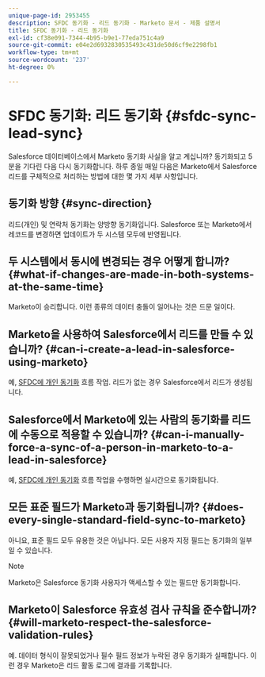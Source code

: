 ```yaml
---
unique-page-id: 2953455
description: SFDC 동기화 - 리드 동기화 - Marketo 문서 - 제품 설명서
title: SFDC 동기화 - 리드 동기화
exl-id: cf38e091-7344-4b95-b9e1-77eda751c4a9
source-git-commit: e04e2d6932830535493c431de50d6cf9e2298fb1
workflow-type: tm+mt
source-wordcount: '237'
ht-degree: 0%

---
```


# SFDC 동기화: 리드 동기화 {#sfdc-sync-lead-sync}

Salesforce 데이터베이스에서 Marketo 동기화 사실을 알고 계십니까? 동기화되고 5분을 기다린 다음 다시 동기화합니다. 하루 종일 매일 다음은 Marketo에서 Salesforce 리드를 구체적으로 처리하는 방법에 대한 몇 가지 세부 사항입니다.

## 동기화 방향 {#sync-direction}

리드(개인) 및 연락처 동기화는 양방향 동기화입니다. Salesforce 또는 Marketo에서 레코드를 변경하면 업데이트가 두 시스템 모두에 반영됩니다.

## 두 시스템에서 동시에 변경되는 경우 어떻게 합니까? {#what-if-changes-are-made-in-both-systems-at-the-same-time}

Marketo이 승리합니다. 이런 종류의 데이터 충돌이 일어나는 것은 드문 일이다.

## Marketo을 사용하여 Salesforce에서 리드를 만들 수 있습니까? {#can-i-create-a-lead-in-salesforce-using-marketo}

예, [SFDC에 개인 동기화](/help/marketo/product-docs/core-marketo-concepts/smart-campaigns/salesforce-flow-actions/sync-person-to-sfdc.md) 흐름 작업. 리드가 없는 경우 Salesforce에서 리드가 생성됩니다.

## Salesforce에서 Marketo에 있는 사람의 동기화를 리드에 수동으로 적용할 수 있습니까? {#can-i-manually-force-a-sync-of-a-person-in-marketo-to-a-lead-in-salesforce}

예, [SFDC에 개인 동기화](/help/marketo/product-docs/core-marketo-concepts/smart-campaigns/salesforce-flow-actions/sync-person-to-sfdc.md) 흐름 작업을 수행하면 실시간으로 동기화됩니다.

## 모든 표준 필드가 Marketo과 동기화됩니까? {#does-every-single-standard-field-sync-to-marketo}

아니요, 표준 필드 모두 유용한 것은 아닙니다. 모든 사용자 지정 필드는 동기화의 일부일 수 있습니다.

>[!NOTE]
>
>Marketo은 Salesforce 동기화 사용자가 액세스할 수 있는 필드만 동기화합니다.

## Marketo이 Salesforce 유효성 검사 규칙을 준수합니까? {#will-marketo-respect-the-salesforce-validation-rules}

예. 데이터 형식이 잘못되었거나 필수 필드 정보가 누락된 경우 동기화가 실패합니다. 이런 경우 Marketo은 리드 활동 로그에 결과를 기록합니다.
